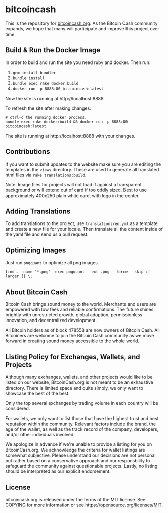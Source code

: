 # bitcoincash

This is the repository for [bitcoincash.org](https://bitcoincash.org). As the Bitcoin Cash community expands, we hope that many will participate and improve this project over time.

Build & Run the Docker Image
----------------------------

In order to build and run the site you need ruby and docker. Then run:

1. `gem install bundler`
2. `bundle install`
3. `bundle exec rake docker:build`
4. `docker run -p 8888:80 bitcoincash:latest`

Now the site is running at http://localhost:8888.

To refresh the site after making changes:
```
# ctrl-c the running docker process.
bundle exec rake docker:build && docker run -p 8888:80 bitcoincash:latest
```

The site is running at http://localhost:8888 with your changes.

Contributions
-------------

If you want to submit updates to the website make sure you are editing the templates in the `views` directory. These are used to generate all translated html files via `rake translations:build`.

Note: Image files for projects will not load if against a transparent background or will extend out of card if too oddly sized.  Best to use approximately 400x250 plain white card, with logo in the center.

Adding Translations
-------------------

To add translations to the project, use `translations/en.yml` as a template and create a new file for your locale. Then translate all the content inside of the yaml file and send us a pull request.

Optimizing Images
-----------------

Just run `pngquant` to optimize all png images.
```
find . -name '*.png' -exec pngquant --ext .png --force --skip-if-larger {} \;
```

About Bitcoin Cash
------------------

Bitcoin Cash brings sound money to the world.  Merchants and users are empowered with low fees and reliable confirmations. The future shines brightly with unrestricted growth, global adoption, permissionless innovation, and decentralized development.
 
All Bitcoin holders as of block 478558 are now owners of Bitcoin Cash. All Bitcoiners are welcome to join the Bitcoin Cash community as we move forward in creating sound money accessible to the whole world.

Listing Policy for Exchanges, Wallets, and Projects
---------------------------------------------------

Although many exchanges, wallets, and other projects would like to be listed on our website, BitcoinCash.org is not meant
to be an exhaustive directory.  There is limited space and quite simply, we only want to showcase the best of the best.

Only the top several exchanges by trading volume in each country will be considered.  

For wallets, we only want to list those that have the highest trust and best reputation within the community.  Relevant factors include the brand, the age of the wallet, as well as the track record of the company, developers, and/or other individuals involved.

We apologize in advance if we're unable to provide a listing for you on BitcoinCash.org.  We acknowledge the criteria for wallet listings are somewhat subjective. Please understand our decisions are not personal, but rather based on a conservative approach and our responsbility to safeguard the community against questionable projects.  Lastly, no listing should be interpreted as our explicit endorsement.

License
-------

bitcoincash.org is released under the terms of the MIT license. See [COPYING](COPYING) for more
information or see https://opensource.org/licenses/MIT.
